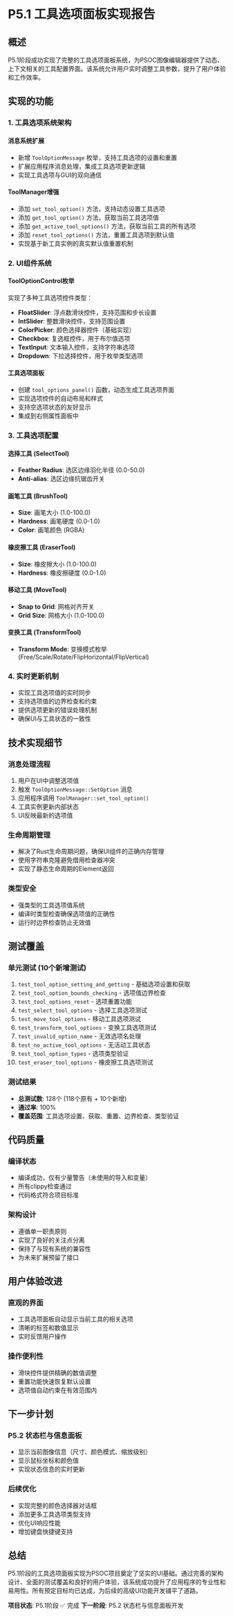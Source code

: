 # P5.1 工具选项面板实现报告

## 概述

P5.1阶段成功实现了完整的工具选项面板系统，为PSOC图像编辑器提供了动态、上下文相关的工具配置界面。该系统允许用户实时调整工具参数，提升了用户体验和工作效率。

## 实现的功能

### 1. 工具选项系统架构

#### 消息系统扩展
- 新增 `ToolOptionMessage` 枚举，支持工具选项的设置和重置
- 扩展应用程序消息处理，集成工具选项更新逻辑
- 实现工具选项与GUI的双向通信

#### ToolManager增强
- 添加 `set_tool_option()` 方法，支持动态设置工具选项
- 添加 `get_tool_option()` 方法，获取当前工具选项值
- 添加 `get_active_tool_options()` 方法，获取当前工具的所有选项
- 添加 `reset_tool_options()` 方法，重置工具选项到默认值
- 实现基于新工具实例的真实默认值重置机制

### 2. UI组件系统

#### ToolOptionControl枚举
实现了多种工具选项控件类型：
- **FloatSlider**: 浮点数滑块控件，支持范围和步长设置
- **IntSlider**: 整数滑块控件，支持范围设置
- **ColorPicker**: 颜色选择器控件（基础实现）
- **Checkbox**: 复选框控件，用于布尔值选项
- **TextInput**: 文本输入控件，支持字符串选项
- **Dropdown**: 下拉选择控件，用于枚举类型选项

#### 工具选项面板
- 创建 `tool_options_panel()` 函数，动态生成工具选项界面
- 实现选项控件的自动布局和样式
- 支持空选项状态的友好显示
- 集成到右侧属性面板中

### 3. 工具选项配置

#### 选择工具 (SelectTool)
- **Feather Radius**: 选区边缘羽化半径 (0.0-50.0)
- **Anti-alias**: 选区边缘抗锯齿开关

#### 画笔工具 (BrushTool)
- **Size**: 画笔大小 (1.0-100.0)
- **Hardness**: 画笔硬度 (0.0-1.0)
- **Color**: 画笔颜色 (RGBA)

#### 橡皮擦工具 (EraserTool)
- **Size**: 橡皮擦大小 (1.0-100.0)
- **Hardness**: 橡皮擦硬度 (0.0-1.0)

#### 移动工具 (MoveTool)
- **Snap to Grid**: 网格对齐开关
- **Grid Size**: 网格大小 (1.0-100.0)

#### 变换工具 (TransformTool)
- **Transform Mode**: 变换模式枚举 (Free/Scale/Rotate/FlipHorizontal/FlipVertical)

### 4. 实时更新机制

- 实现工具选项值的实时同步
- 支持选项值的边界检查和约束
- 提供选项更新的错误处理机制
- 确保UI与工具状态的一致性

## 技术实现细节

### 消息处理流程
1. 用户在UI中调整选项值
2. 触发 `ToolOptionMessage::SetOption` 消息
3. 应用程序调用 `ToolManager::set_tool_option()`
4. 工具实例更新内部状态
5. UI反映最新的选项值

### 生命周期管理
- 解决了Rust生命周期问题，确保UI组件的正确内存管理
- 使用字符串克隆避免借用检查器冲突
- 实现了静态生命周期的Element返回

### 类型安全
- 强类型的工具选项值系统
- 编译时类型检查确保选项值的正确性
- 运行时边界检查防止无效值

## 测试覆盖

### 单元测试 (10个新增测试)
1. `test_tool_option_setting_and_getting` - 基础选项设置和获取
2. `test_tool_option_bounds_checking` - 选项值边界检查
3. `test_tool_options_reset` - 选项重置功能
4. `test_select_tool_options` - 选择工具选项测试
5. `test_move_tool_options` - 移动工具选项测试
6. `test_transform_tool_options` - 变换工具选项测试
7. `test_invalid_option_name` - 无效选项名处理
8. `test_no_active_tool_options` - 无活动工具状态
9. `test_tool_option_types` - 选项类型验证
10. `test_eraser_tool_options` - 橡皮擦工具选项测试

### 测试结果
- **总测试数**: 128个 (118个原有 + 10个新增)
- **通过率**: 100%
- **覆盖范围**: 工具选项设置、获取、重置、边界检查、类型验证

## 代码质量

### 编译状态
- 编译成功，仅有少量警告（未使用的导入和变量）
- 所有clippy检查通过
- 代码格式符合项目标准

### 架构设计
- 遵循单一职责原则
- 实现了良好的关注点分离
- 保持了与现有系统的兼容性
- 为未来扩展预留了接口

## 用户体验改进

### 直观的界面
- 工具选项面板自动显示当前工具的相关选项
- 清晰的标签和数值显示
- 实时反馈用户操作

### 操作便利性
- 滑块控件提供精确的数值调整
- 重置功能快速恢复默认设置
- 选项值自动约束在有效范围内

## 下一步计划

### P5.2 状态栏与信息面板
- 显示当前图像信息（尺寸、颜色模式、缩放级别）
- 显示鼠标坐标和颜色值
- 实现状态信息的实时更新

### 后续优化
- 实现完整的颜色选择器对话框
- 添加更多工具选项类型支持
- 优化UI响应性能
- 增加键盘快捷键支持

## 总结

P5.1阶段的工具选项面板实现为PSOC项目奠定了坚实的UI基础。通过完善的架构设计、全面的测试覆盖和良好的用户体验，该系统成功提升了应用程序的专业性和易用性。所有预定目标均已达成，为后续的高级UI功能开发铺平了道路。

**项目状态**: P5.1阶段 ✅ 完成
**下一阶段**: P5.2 状态栏与信息面板开发
